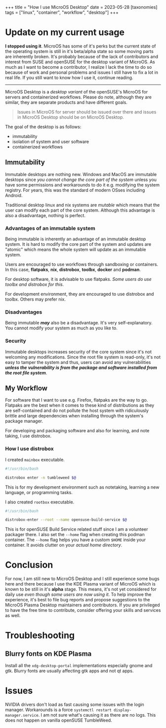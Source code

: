 +++
title = "How I use MicroOS Desktop"
date = 2023-05-28
[taxonomies]
tags = ["linux", "container", "workflow", "desktop"]
+++

# Update on my current usage

**I stopped using it**. MicroOS has some of it's perks but the current state of the operating system is still in it's beta/alpha state
so some moving parts are inherently broken. It's probably because of the lack of contributors and interest from SUSE and openSUSE
for the desktop variant of MicroOS. As much as I want to become a contributor, I realize I lack the time to do so because
of work and personal problems and issues I still have to fix a lot in real life. If you still want to know how I use it, continue reading.

---

MicroOS Desktop is a _desktop variant_ of the openSUSE's MicroOS for servers and containerized workflows. Please do note, although they are
similar, they are separate products and have different goals. 

> Issues in MicroOS for server should be issued over there and issues in MicroOS Desktop
should be on MicroOS Desktop.

The goal of the desktop is as follows:

- immutability
- isolation of system and user software
- containerized workflows

## Immutability

Immutable desktops are nothing new. Windows and MacOS are immutable desktops since _you cannot
change the core part of the system_ unless you have some permissions and workarounds to do it e.g.
modifying the system registry. For years, this was the standard of modern OSses including Android.

Traditional desktop linux and nix systems are *mutable* which means that the user can modify
each part of the core system. Although this advantage is also a disadvantage, nothing is perfect.

### Advantages of an immutable system

Being immutable is inherently an advantage of an immutable desktop system. It is hard to
modify the core part of the system and updates are "atomic" which means the whole system
will update as an immutable system. 

Users are encouraged to use workflows through sandboxing or containers. In this case, **flatpaks**,
**nix**, **distrobox**, **toolbx**, **docker** and **podman**.

For desktop software, it is advisable to use flatpaks. _Some users do use toolbx and distrobox for this_.

For development environment, they are encouraged to use distrobox and toolbx. Others may prefer nix.

### Disadvantages

Being immutable ***may*** also be a disadvantage. It's very self-explanatory. You cannot modify
your system as much as you like to.

### Security

Immutable desktops increases security of the core system since it's not welcoming any modifications.
Since the root file system is read-only, it's not easy to tamper the system and thus, users
can avoid any vulnerabilities ***unless the vulnerability is from the package and software installed 
from the root file system***.

## My Workflow

For software that I want to use e.g. Firefox, flatpaks are the way to go. Flatpaks are the best
when it comes to these kind of distributions as they are self-contained and do not pollute
the host system with ridiculously brittle and large dependencies when installing through
the system's package manager.

For developing and packaging software and also for learning, and note taking, I use distrobox.

### How I use distrobox

I created `mainbox` executable.

```bash
#!/usr/bin/bash

distrobox enter -n tumbleweed $@
```

This is for my development environment such as notetaking, learning a new language, or programming tasks.

I also created `rootbox` executable.

```bash
#!/usr/bin/bash

distrobox-enter --root --name opensuse-build-service $@
```

This is for openSUSE Build Service related stuff since I am a volunteer packager there. I also set
the `--home` flag when creating this podman container. The `--home` flag helps you have a custom
`$HOME` inside your container. It avoids clutter on your *actual home directory*.

# Conclusion

For now, I am still new to MicroOS Desktop and I still experience some bugs here and there because
I use the KDE Plasma variant of MicroOS which is known to be still in it's **alpha** stage. This
means, it's not yet considered for daily use _even though some users are now using it_. To help
improve the experience, it's best to file bug reports and propose suggestions to the MicroOS
Plasma Desktop maintainers and contributors. If you are privileged to have the free time to
contribute, consider offering your skills and services as well.

# Troubleshooting

## Blurry fonts on KDE Plasma

Install all the `xdg-desktop-portal` implementations especially gnome and gtk. Blurry fonts are usually affecting
gtk apps and not qt apps.

# Issues

NVIDIA drivers don't load as fast causing some issues with the login manager. Workarounds is a force `systemctl restart display-manager.service`.
I am not sure what's causing it as there are no logs. This does not happen on vanilla openSUSE TumbleWeed.


